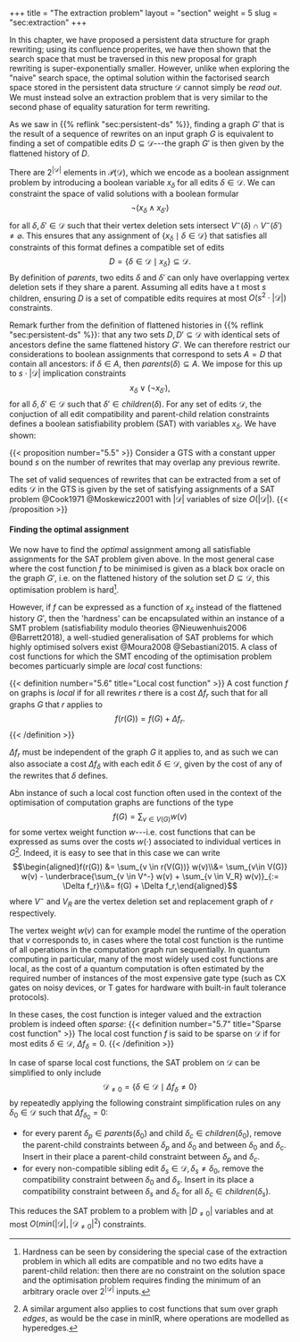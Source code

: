 +++
title = "The extraction problem"
layout = "section"
weight = 5
slug = "sec:extraction"
+++

In this chapter, we have proposed a persistent data structure
for graph rewriting; using its confluence properites,
we have then shown that the search space that must be traversed
in this new proposal for graph rewriting is super-exponentially
smaller.
However, unlike when exploring the "naive" search space,
the optimal solution within the factorised search space stored
in the persistent data structure $\mathcal{D}$
cannot simply be _read out_.
We must instead solve an extraction problem that is very similar
to the second phase of equality saturation for term rewriting.

As we saw in {{% reflink "sec:persistent-ds" %}},
finding a graph $G'$ that is the result of a sequence of rewrites
on an input graph $G$ is equivalent to finding a set of
compatible edits $D \subseteq \mathcal{D}$---the graph
$G'$ is then given by the flattened history of $D$.

There are $2^{|\mathcal{D}|}$ elements in $\mathcal{P}(\mathcal{D})$,
which we encode as a boolean assignment problem by introducing
a boolean variable $x_\delta$ for all edits $\delta \in \mathcal{D}$.
We can constraint the space of valid solutions with a boolean formular
$$\neg (x_\delta \land x_{\delta'})$$
for all $\delta,\delta' \in \mathcal{D}$ such that their vertex deletion sets
intersect $V^-(\delta) \cap V^-(\delta') \neq \varnothing$.
This ensures that any assignment of $\{x_\delta \mid \delta \in \mathcal{D}\}$
that satisfies all constraints of this format defines a compatible set of edits
$$D = \{\delta \in \mathcal{D} \mid x_\delta\} \subseteq \mathcal{D}.$$
By definition of $parents$, two edits $\delta$ and $\delta'$ can only have overlapping vertex
deletion sets if they share a parent.
Assuming all edits have a t most $s$ children, ensuring $D$ is a set of compatible edits
requires at most $O(s^2 \cdot |\mathcal{D}|)$ constraints.

Remark further from the definition of flattened histories in {{% reflink "sec:persistent-ds" %}}:
that any two sets $D, D' \subseteq \mathcal{D}$ with identical sets of ancestors
define the same flattened history $G'$.
We can therefore restrict our considerations to boolean assignments that correspond
to sets $A = D$ that contain all ancestors: if $\delta \in A$, then
$parents(\delta) \subseteq A$.
We impose for this up to $s \cdot |\mathcal{D}|$  implication constraints
$$x_\delta \lor (\neg x_{\delta'}),$$
for all $\delta,\delta' \in \mathcal{D}$ such that $\delta' \in children(\delta)$.
For any set of edits $\mathcal{D}$,
the conjuction of all edit compatibility and parent-child relation constraints
defines a boolean satisfiability problem (SAT) with variables $x_\delta$.
We have shown:

{{< proposition number="5.5" >}}
Consider a GTS with a constant upper bound $s$ on the number of rewrites that may
overlap any previous rewrite.

The set of valid sequences of rewrites that can be extracted from a set of
edits $\mathcal{D}$ in the GTS
is given by the set of satisfying assignments of a SAT problem @Cook1971 @Moskewicz2001
with $|\mathcal{D}|$ variables of size $O(|\mathcal{D}|)$.
{{< /proposition >}}

#### Finding the optimal assignment
We now have to find the _optimal_ assignment among all satisfiable assignments
for the SAT problem given above.
In the most general case where the cost function $f$ to be minimised is given
as a black box oracle on the graph $G'$, i.e. on the flattened history of the
solution set $D \subseteq \mathcal{D}$, this optimisation problem is hard[^whynphard].
[^whynphard]: Hardness can be seen by considering the special case of the extraction
problem in which all edits are compatible and no two edits have a parent-child
relation: then there are no constraint on the solution space and the optimisation
problem requires finding the minimum of an arbitrary oracle over $2^{|\mathcal{D}|}$
inputs.

However, if $f$ can be expressed as a function of $x_\delta$ instead of the flattened
history $G'$, then the 'hardness' can be encapsulated within an instance of
a SMT problem (satisfiability modulo theories @Nieuwenhuis2006 @Barrett2018),
a well-studied generalisation of SAT problems for which highly optimised solvers
exist @Moura2008 @Sebastiani2015.
A class of cost functions for which the SMT encoding of the optimisation problem
becomes particuarly simple are _local_ cost functions:

{{< definition number="5.6" title="Local cost function" >}}
A cost function $f$ on graphs is _local_ if for all rewrites $r$ there
is a cost $\Delta f_r$ such that for all graphs $G$ that $r$ applies to
$$f(r(G)) = f(G) + \Delta f_r.$$
{{< /definition >}}

$\Delta f_r$ must be independent of the graph $G$ it applies to, and as such
we can also associate a cost $\Delta f_\delta$ with each edit $\delta \in \mathcal{D}$,
given by the cost of any of the rewrites that $\delta$ defines.

Abn instance of such a local cost function often used in the context of the
optimisation of computation graphs are functions of the type
$$f(G) = \sum_{v \in V(G)} w(v)$$
for some vertex weight function $w$---i.e. cost functions that can be expressed
as sums over the costs $w(\cdot)$ associated to individual vertices in $G$[^alsoedgesifyouwant].
Indeed, it is easy to see that in this case we can write
$$\begin{aligned}f(r(G)) &= \sum_{v \in r(V(G))} w(v)\\&= \sum_{v\in V(G)} w(v) - \underbrace{\sum_{v \in V^-} w(v) + \sum_{v \in V_R} w(v)}_{:= \Delta f_r}\\&= f(G) + \Delta f_r,\end{aligned}$$
where $V^-$ and $V_R$ are the vertex deletion set and replacement graph of $r$ respectively.
[^alsoedgesifyouwant]: A similar argument also applies to cost functions that sum
over graph _edges_, as would be the case in minIR, where operations are modelled as
hyperedges.

The vertex weight $w(v)$ can for example model the runtime of the operation that
$v$ corresponds to, in cases where the total cost function is the runtime of all
operations in the computation graph run sequentially.
In quantum computing in particular, many of the most widely used cost functions
are local, as the cost of a quantum computation is often estimated by the
required number of instances of the most expensive gate type (such as
CX gates on noisy devices, or T gates for hardware with built-in
fault tolerance protocols).

In these cases, the cost function is integer valued and the extraction problem
is indeed often _sparse_:
{{< definition number="5.7" title="Sparse cost function" >}}
The local cost function $f$ is said to be sparse on $\mathcal{D}$ if
for most edits $\delta \in \mathcal{D}$, $\Delta f_\delta = 0$.
{{< /definition >}}

In case of sparse local cost functions, the SAT problem on $\mathcal{D}$ can
be simplified to only include $$\mathcal{D}_{\neq 0} = \{\delta \in \mathcal{D} \mid \Delta f_\delta \neq 0\}$$
by repeatedly applying the following constraint simplification rules
on any $\delta_0 \in \mathcal{D}$ such that $\Delta f_\delta_0 = 0$:
- for every parent $\delta_p \in parents(\delta_0)$ and child $\delta_c \in children(\delta_0)$,
remove the parent-child constraints between $\delta_p$ and $\delta_0$ and between
$\delta_0$ and $\delta_c$.
Insert in their place a parent-child constraint between $\delta_p$ and $\delta_c$.
- for every non-compatible sibling edit $\delta_s \in \mathcal{D}, \delta_s \neq \delta_0$,
remove the compatibility constraint between $\delta_0$ and $\delta_s$.
Insert in its place a compatibility constraint between $\delta_s$ and $\delta_c$
for all $\delta_c \in children(\delta_s)$.

This reduces the SAT problem to a problem with $|D_{\neq 0}|$ variables and at
most $O(min(|\mathcal{D}|, |\mathcal{D}_{\neq 0}|^2)$ constraints.
